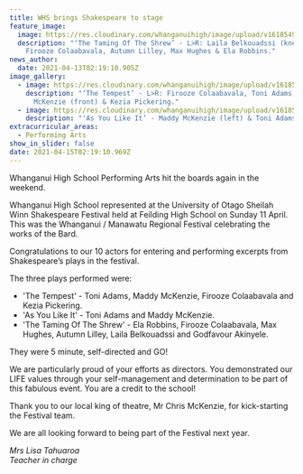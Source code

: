 ```yaml
---
title: WHS brings Shakespeare to stage
feature_image:
  image: https://res.cloudinary.com/whanganuihigh/image/upload/v1618549363/News/4.Sheilah_Winn_Shakespeare_Festival_11_April_Fielding.jpg
  description: "‘The Taming Of The Shrew’ - L>R: Laila Belkouadssi (kneeing),
    Firooze Colaabavala, Autumn Lilley, Max Hughes & Ela Robbins."
news_author:
  date: 2021-04-13T02:19:10.905Z
image_gallery:
  - image: https://res.cloudinary.com/whanganuihigh/image/upload/v1618549344/News/3.Sheilah_Winn_Shakespeare_Festival_11_April_Fielding.jpg
    description: "‘The Tempest’ - L>R: Firooze Colaabavala, Toni Adams, Maddy
      McKenzie (front) & Kezia Pickering."
  - image: https://res.cloudinary.com/whanganuihigh/image/upload/v1618549306/News/1.Sheilah_Winn_Shakespeare_Festival_11_April_Fielding.jpg
    description: "'As You Like It’ - Maddy McKenzie (left) & Toni Adams."
extracurricular_areas:
  - Performing Arts
show_in_slider: false
date: 2021-04-15T02:19:10.969Z
---
```

Whanganui High School Performing Arts hit the boards again in the weekend.

Whanganui High School represented at the University of Otago Sheilah Winn Shakespeare Festival held at Feilding High School on Sunday 11 April.  This was the Whanganui / Manawatu Regional Festival celebrating the works of the Bard.  

Congratulations to our 10 actors for entering and performing excerpts from Shakespeare’s plays in the festival. 

The three plays performed were:  
- 'The Tempest' - Toni Adams, Maddy McKenzie, Firooze Colaabavala and Kezia Pickering.
- 'As You Like It' - Toni Adams and Maddy McKenzie.
- 'The Taming Of The Shrew' - Ela Robbins, Firooze Colaabavala, Max Hughes, Autumn Lilley, Laila Belkouadssi and Godfavour Akinyele.

They were 5 minute, self-directed and GO!

We are particularly proud of your efforts as directors.  You demonstrated our LIFE values through your self-management and determination to be part of this fabulous event.
You are a credit to the school!

Thank you to our local king of theatre, Mr Chris McKenzie, for kick-starting the Festival team.

We are all looking forward to being part of the Festival next year.

*Mrs Lisa Tahuaroa  
Teacher in charge*